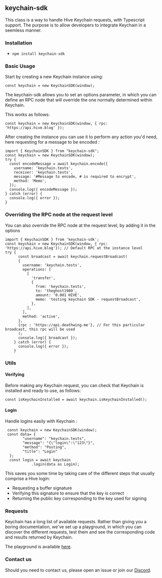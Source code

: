## keychain-sdk

This class is a way to handle Hive Keychain requests, with Typescript support. The purpose is to allow developers to integrate Keychain in a seemless manner.

### Installation

- `npm install keychain-sdk`

### Basic Usage

Start by creating a new Keychain instance using:

```
const keychain = new KeychainSDK(window);
```

The keychain-sdk allows you to set an options parameter, in which you can define an RPC node that will override the one normally determined within Keychain.

This works as follows:

```
const keychain = new KeychainSDK(window, { rpc: 'https://api.hive.blog' });
```

After creating the instance you can use it to perform any action you'd need, here requesting for a message to be encoded :

```
import { KeychainSDK } from "keychain-sdk";
const keychain = new KeychainSDK(window);
try {
  const encodeMessage = await keychain.encode({
    username: 'keychain.tests',
    receiver: 'keychain.tests',
    message: '#Message to encode, # is required to encrypt',
    method: 'Memo',
  });
  console.log({ encodeMessage });
} catch (error) {
  console.log({ error });
}
```

### Overriding the RPC node at the request level

You can also override the RPC node at the request level, by adding it in the options

```
import { KeychainSDK } from 'keychain-sdk';
const keychain = new KeychainSDK(window, { rpc: 'https://api.hive.blog'}); // Default RPC at the instance level
try {
      const broadcast = await keychain.requestBroadcast(
      {
        username: 'keychain.tests',
        operations: [
          [
            'transfer',
            {
              from: 'keychain.tests',
              to: 'theghost1980',
              amount: '0.001 HIVE',
              memo: 'testing keychain SDK - requestBroadcast',
            },
          ],
        ],
        method: 'active',
      },
      {rpc : 'https://api.deathwing.me'}, // For this particular broadcast, this rpc will be used
      );
      console.log({ broadcast });
    } catch (error) {
      console.log({ error });
    }
```

### Utils

#### Verifying

Before making any Keychain request, you can check that Keychain is installed and ready to use, as follows:

```
const isKeychainInstalled = await keychain.isKeychainInstalled();
```

#### Login

Handle logins easily with Keychain :

```
 const keychain = new KeychainSDK(window);
 const data= {
        "username": "keychain.tests",
        "message": "{\"login\":\"123\"}",
        "method": "Posting",
        "title": "Login"
  };
  const login = await keychain
            .login(data as Login);
```

This saves you some time by taking care of the different steps that usually comprise a Hive login:

- Requesting a buffer signature
- Verifying this signature to ensure that the key is correct
- Returning the public key corresponding to the key used for signing

### Requests

Keychain has a long list of available requests. Rather than giving you a boring documentation, we've set up a playground, in which you can discover the different requests, test them and see the corresponding code and results returned by Keychain.

The playground is available [here](https://play.hive-keychain.com).

### Contact us

Should you need to contact us, please open an issue or join our [Discord](https://discord.gg/3EM6YfRrGv).

